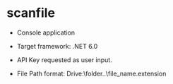 # scanfile
- Console application
- Target framework: .NET 6.0

- API Key requested as user input.
- File Path format: Drive:\folder\..\file_name.extension
